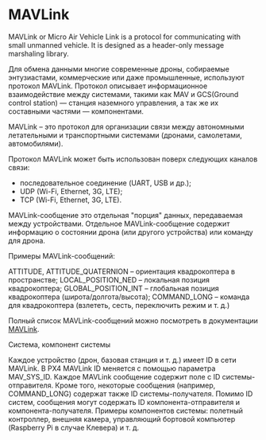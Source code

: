 MAVLink
=======

MAVLink or Micro Air Vehicle Link is a protocol for communicating with small unmanned vehicle. It is designed as a header-only message marshaling library.

Для обмена данными многие современные дроны, собираемые энтузиастами, коммерческие или даже промышленные, используют протокол MAVLink.
Протокол описывает информационное взаимодействие между системами, такими как MAV и GCS(Ground control station) — станция наземного управления, а так же их составными частями — компонентами.

MAVLink – это протокол для организации связи между автономными летательными и транспортными системами (дронами, самолетами, автомобилями).

Протокол MAVLink может быть использован поверх следующих каналов связи:

* последовательное соединение (UART, USB и др.);
* UDP (Wi-Fi, Ethernet, 3G, LTE);
* TCP (Wi-Fi, Ethernet, 3G, LTE).

MAVLink-сообщение это отдельная "порция" данных, передаваемая между устройствами. Отдельное MAVLink-сообщение содержит информацию о состоянии дрона (или другого устройства) или команду для дрона.

Примеры MAVLink-сообщений:

ATTITUDE, ATTITUDE_QUATERNION – ориентация квадрокоптера в пространстве;
LOCAL_POSITION_NED – локальная позиция квадрокоптера;
GLOBAL_POSITION_INT – глобальная позиция квадрокоптера (широта/долгота/высота);
COMMAND_LONG – команда для квадрокоптера (взлететь, сесть, переключить режим и т. д.)

Полный список MAVLink-сообщений можно посмотреть в документации [MAVLink](https://mavlink.io/en/messages/common.html).

Система, компонент системы

Каждое устройство (дрон, базовая станция и т. д.) имеет ID в сети MAVLink. В PX4 MAVLink ID меняется с помощью параметра MAV_SYS_ID. Каждое MAVLink сообщение содержит поле с ID системы-отправителя. Кроме того, некоторые сообщения (например, COMMAND_LONG) содержат также ID системы-получателя.
Помимо ID систем, сообщения могут содержать ID компонента-отправителя и компонента-получателя. Примеры компонентов системы: полетный контроллер, внешняя камера, управляющий бортовой компьютер (Raspberry Pi в случае Клевера) и т. д.
